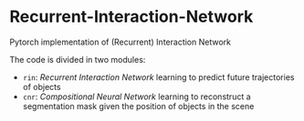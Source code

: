 # Recurrent-Interaction-Network
Pytorch implementation of (Recurrent) Interaction Network


The code is divided in two modules:
- ```rin```: _Recurrent Interaction Network_ learning to predict future trajectories of objects
- ```cnr```: _Compositional Neural Network_ learning to reconstruct a segmentation mask given the position of objects in the scene 
